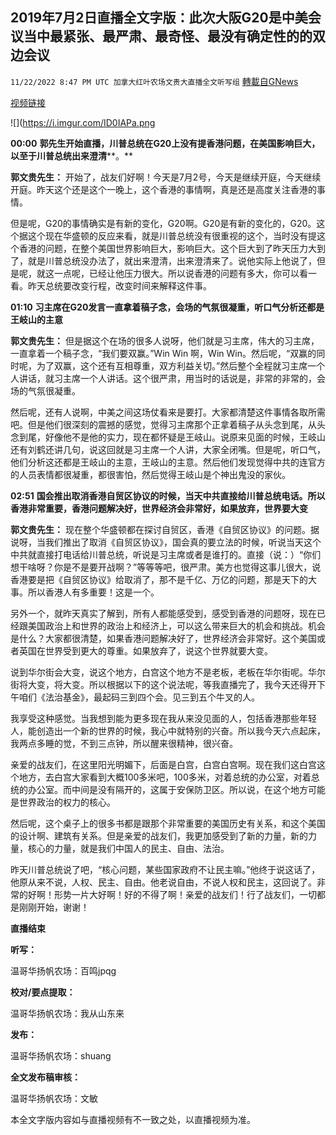 ## 2019年7月2日直播全文字版：此次大阪G20是中美会议当中最紧张、最严肃、最奇怪、最没有确定性的的双边会议
`11/22/2022 8:47 PM UTC 加拿大红叶农场文贵大直播全文听写组` [轉載自GNews](https://gnews.org/articles/531615)

[视频链接](https://www.youtube.com/watch?v=3FgG2V7QyOQ&list=WL&index=85)


![](https://i.imgur.com/ID0IAPa.png



         

 **00:00** **郭先生开始直播，川普总统在****G20****上没有提香港问题，在美国影响巨大，以至于川普总统出来澄清****。**

**郭文贵先生：** 开始了，战友们好啊！今天是7月2号，今天是继续开庭，今天继续开庭。昨天这个还是这个一晚上，这个香港的事情啊，真是还是高度关注香港的事情。

但是呢，G20的事情确实是有新的变化，G20啊。G20是有新的变化的，G20。这个据这个现在华盛顿的反应来看，就是川普总统没有很重视的这个，当时没有提这个香港的问题，在整个美国世界影响巨大，影响巨大。这个巨大到了昨天压力大到了，就是川普总统没办法了，就出来澄清，出来澄清来了。说他实际上他说了，但是呢，就这一点呢，已经让他压力很大。所以说香港的问题有多大，你可以看一看。昨天总统要改变行程，改变时间来解释这件事。

 **01:10** **习主席在****G20****发言一直拿着稿子念，会场的气氛很凝重，听口气分析还都是王岐山的主意**

**郭文贵先生：** 但是据这个在场的很多人说呀，他们就是习主席，伟大的习主席，一直拿着一个稿子念，“我们要双赢。”Win Win 啊，Win Win。然后呢，“双赢的同时呢，为了双赢，这个还有互相尊重，双方利益关切。”然后整个全程就习主席一个人讲话，就习主席一个人讲话。这个很严肃，用当时的话说是，非常的非常的，会场的气氛很凝重。

然后呢，还有人说啊，中美之间这场仗看来是要打。大家都清楚这件事情各取所需吧。但是他们很深刻的震撼的感觉，觉得习主席那个正拿着稿子从头念到尾，从头念到尾，好像他不是他的实力，现在都怀疑是王岐山。说原来见面的时候，王岐山还有刘鹤还讲几句，说这回就是习主席一个人讲，大家全闭嘴。但是呢，听口气，他们分析这还都是王岐山的主意，王岐山的主意。然后他们发现觉得中共的连官方的人员表情都很凝重，都很害怕，然后觉得王岐山是个神出鬼没的家伙。

  **02:51** **国会推出取消香港自贸区协议的时候，当天中共直接给川普总统电话。所以香港非常重要，香港问题解决好，世界经济会非常好，如果放弃，世界要大变**

**郭文贵先生：** 现在整个华盛顿都在探讨自贸区，香港《自贸区协议》的问题。据说呀，当我们推出了取消《自贸区协议》，国会真的要立法的时候，听说当天这个中共就直接打电话给川普总统，听说是习主席或者是谁打的。直接（说：）“你们想干啥呀？你是不是要开战啊？”等等等吧，很严肃。美方也觉得这事儿很大，说香港要是把《自贸区协议》给取消了，那不是千亿、万亿的问题，那是天下的大事。所以香港人有多重要！这是一个。

另外一个，就昨天真实了解到，所有人都能感受到，感受到香港的问题呀，现在已经跟美国政治上和世界的政治上和经济上，可以这么带来巨大的机会和挑战。机会是什么？大家都很清楚，如果香港问题解决好了，世界经济会非常好。这个美国或者英国在世界受到更大的尊重。如果放弃了，说这个世界就要大变。

说到华尔街会大变，说这个地方，白宫这个地方不是老板，老板在华尔街呢。华尔街将大变，将大变。所以根据以下的这个说法呢，等我直播完了，我今天还得开下午咱们《法治基金》，最起码三到四个会。见三到五个牛叉的人。

我享受这种感觉。当我想到能为更多现在我从来没见面的人，包括香港那些年轻人，能创造出一个新的世界的时候，我心中就特别的兴奋。所以我今天六点起床，我两点多睡的觉，不到三点钟，所以醒来很精神，很兴奋。

亲爱的战友们，在这里阳光明媚下，后面是白宫，白宫白宫啊。现在我们这白宫这个地方，去白宫大家看到大概100多米吧，100多米，对着总统的办公室，对着总统的办公室。而中间是没有隔开的，这属于安保防卫区。所以说，在这个地方可能是世界政治的权力的核心。

然后呢，这个桌子上的很多书都是跟那个非常重要的美国历史有关系，和这个美国的设计啊、建筑有关系。但是亲爱的战友们，我更加感受到了新的力量，新的力量，核心的力量，就是我们中国人的民主、自由、法治。

昨天川普总统说了吧，“核心问题，某些国家政府不让民主嘛。”他终于说这话了，他原从来不说，人权、民主、自由。他老说自由，不说人权和民主，这回说了。非常的好啊！形势一片大好啊！好的不得了啊！亲爱的战友们！行了战友们，一切都是刚刚开始，谢谢！

**直播结束**

**听写：**

温哥华扬帆农场：百鸣jpqg

**校对/要点提取：**

温哥华扬帆农场：我从山东来

**发布：**

温哥华扬帆农场：shuang

**全文发布稿审核：**

温哥华扬帆农场：文敏

本全文字版内容如与直播视频有不一致之处，以直播视频为准。

